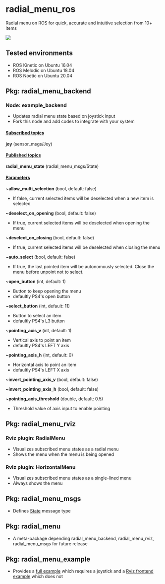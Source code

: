 # radial_menu_ros

Radial menu on ROS for quick, accurate and intuitive selection from 10+ items

![](https://raw.githubusercontent.com/yoshito-n-students/radial_menu_ros/images/images/screenshot_v0_0_2.png)

## Tested environments
* ROS Kinetic on Ubuntu 16.04
* ROS Melodic on Ubuntu 18.04
* ROS Noetic on Ubuntu 20.04

## Pkg: radial_menu_backend
### Node: example_backend
* Updates radial menu state based on joystick input
* Fork this node and add codes to integrate with your system

#### <u>Subscribed topics</u>
**joy** (sensor_msgs/Joy)

#### <u>Published topics</u>
**radial_menu_state** (radial_menu_msgs/State)

#### <u>Parameters</u>
**~allow_multi_selection** (bool, default: false)
* If false, current selected items will be deselected when a new item is selected

**~deselect_on_opening** (bool, default: false)
* If true, current selected items will be deselected when opening the menu

**~deselect_on_closing** (bool, default: false)
* If true, current selected items will be deselected when closing the menu

**~auto_select** (bool, default: false)
* If true, the last pointed item will be autonomously selected. Close the menu before unpoint not to select.

**~open_button** (int, default: 1)
* Button to keep opening the menu
* defaultly PS4's open button

**~select_button** (int, default: 11)
* Button to select an item
* defaultly PS4's L3 button

**~pointing_axis_v** (int, default: 1)
* Vertical axis to point an item
* defaultly PS4's LEFT Y axis

**~pointing_axis_h** (int, default: 0)
* Horizontal axis to point an item
* defaultly PS4's LEFT X axis

**~invert_pointing_axis_v** (bool, default: false)

**~invert_pointing_axis_h** (bool, default: false)

**~pointing_axis_threshold** (double, default: 0.5)
* Threshold value of axis input to enable pointing

## Pkg: radial_menu_rviz
### Rviz plugin: RadialMenu
* Visualizes subscribed menu states as a radial menu
* Shows the menu when the menu is being opened

### Rviz plugin: HorizontalMenu
* Visualizes subscribed menu states as a single-lined menu 
* Always shows the menu

## Pkg: radial_menu_msgs
* Defines [State](radial_menu_msgs/msg/State.msg) message type

## Pkg: radial_menu
* A meta-package depending radial_menu_backend, radial_menu_rviz, radial_menu_msgs for future release

## Pkg: radial_menu_example
* Provides a [full example](radial_menu_example/launch/example_full.launch) which requires a joystick and a [Rviz frontend example](radial_menu_example/launch/example_rviz.launch) which does not